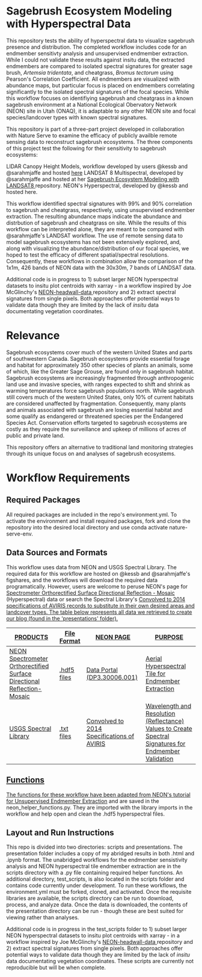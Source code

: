 # Sagebrush Ecosystem Modeling with Hyperspectral Data

This repository tests the ability of hyperspectral data to visualize sagebrush presence and distribution. The completed workflow includes code for an endmember sensitivty analysis and unsupervised endmember extraction. While I could not validate these results against insitu data, the extracted endmembers are compared to isolated spectral signatures for greater sage brush, *Artemsia tridentata*, and cheatgrass, *Bromus tectorum* using Pearson's Correlation Coefficient. All endmembers are visualized with abundance maps, but particular focus is placed on endmembers correlating significantly to the isolated spectral signatures of the focal species. While this workflow focuses on identifiying sagebrush and cheatgrass in a known sagebrush environment at a National Ecological Obervatory Network (NEON) site in Utah (ONAQ), it is adaptable to any other NEON site and focal species/landcover types with known spectral signatures. 
  
This repository is part of a three-part project developed in collaboration with Nature Serve to examine the efficacy of publicly availble remote sensing data to reconstruct sagebrush ecosystems. The three components of this project test the following for their sensitivity to sagebrush ecosystems:

LIDAR Canopy Height Models, workflow developed by users @kessb and @sarahmjaffe and hosted <a href= "https://github.com/kessb/sagebrush-ecosystem-modelinghere" target="blank"> here</a> 
LANDSAT 8 Multispectral, developed by @sarahmjaffe and hosted at her <a href ="https://github.com/sarahmjaffe/sagebrush-ecosystem-modeling-with-landsat8"> Sagebrush Ecosystem Modeling with LANDSAT8 </a> repository. 
NEON's Hyperspectral, developed by @kessb and hosted here. 

This workflow identified spectral signatures with 99% and 90% correlation to sagebrush and cheatgrass, respectively, using unsupervised endmember extraction. The resulting abundance maps indicate the abundance and distrbution of sagebrush and cheatgrass on site. While the results of this workflow can be interpreted alone, they are meant to be compared with @sarahmjaffe's LANDSAT workflow. The use of remote sensing data to model sagebrush ecosystems has not been extensively explored, and, along with visualizing the abundance/distribution of our focal species, we hoped to test the efficacy of different spatial/spectral resolutions. Consequently, these workflows in combination allow the comparison of the 1x1m, 426 bands of NEON data with the 30x30m, 7 bands of LANDSAT data.

Additional code is in progress to 1) subset larger NEON hyperspectral datasets to insitu plot centroids with xarray - in a workflow inspired by Joe McGlinchy's <a href="https://github.com/earthlab/neon-headwall-data" > NEON-headwall-data </a> repository and 2) extract spectral signatures from single pixels. Both approaches offer potential ways to validate data though they are limited by the lack of *insitu* data documentating vegetation coordinates.

# Relevance
Sagebrush ecosystems cover much of the western United States and parts of southwestern Canada. Sagebrush ecosystems provide essential forage and habitat for approximately 350 other species of plants an animals, some of which, like the Greater Sage Grouse, are found only in sagebrush habitat. Sagebrush ecosystems are increasingly fragmented through anthropogenic land use and invasive species, with ranges expected to shift and shrink as warming temperatures force sagebrush populations north. While sagebrush still covers much of the western United States, only 10% of current habitats are considered unaffected by fragmentation. Consequently, many plants and animals associated with sagebrush are losing essential habitat and some qualify as endangered or threatened species per the Endangered Species Act. Conservation efforts targeted to sagebrush ecosystems are costly as they require the surveillance and upkeep of millions of acres of public and private land.

This repository offers an alternative to traditional land monitoring strategies through its unique focus on and analyses of sagebrush ecosystems. 

# Workflow Requirements
## Required Packages
All required packages are included in the repo's environment.yml. To activate the environment and install required packages, fork and clone the repository into the desired local directory and use conda activate nature-serve-env. 

## Data Sources and Formats
This workflow uses data from NEON and USGS Spectral Library. The required data for this workflow are hosted on @kessb and @sarahmjaffe's figshares, and the workflows will download the required data programatically. However, users are welcome to peruse NEON's page for <a href= "https://data.neonscience.org/data-products/DP3.30006.001" target="blank"> Spectrometer Orthorectified Surface Directional Reflection - Mosaic </a> (Hyperspectral) data or search the Spectral Library's <a href="https://crustal.usgs.gov/speclab/AV14.php" target="blank" > Convolved to 2014 specifications of AVIRIS records to substitute in their own desired areas and landcover types. The table below represents all data we retrieved to create our blog (found in the 'presentations' folder).

| PRODUCTS                                                               | File Format  | NEON PAGE             | PURPOSE                         |
|------------------------------------------------------------------------|--------------|-----------------------|---------------------------------|
| NEON Spectrometer Orthorectified Surface Directional Reflection-Mosaic | .hdf5 files  | Data Portal (DP3.30006.001)   | Aerial Hyperspectral Tile for Endmember Extraction          |
| USGS Spectral Library                                                  | .txt files   | Convolved to 2014 Specifications of AVIRIS  | Wavelength and Resolution (Reflectance) Values to Create Spectral Signatures for Endmember Validation |

## Functions
The functions for these workflow have been adapted from NEON's tutorial for <a href= "https://www.neonscience.org/classification-endmember-python" target="blank"> Unsupervised Endmember Extraction</a> and are saved in the neon_helper_functions.py. They are imported with the library imports in the workflow and help open and clean the .hdf5 hyperspectral files.

## Layout and Run Instructions
This repo is divided into two directories: scripts and presentations. The presentation folder includes a copy of my abridged results in both .html and .ipynb format. The unabridged workflows for the endmember sensistivity analysis and NEON hyperspectral tile endmember extraction are in the scripts directory with a .py file containing required helper functions. An additional directory, test_scripts, is also located in the scripts folder and contains code currently under development. To run these workflows, the environment.yml must be forked, cloned, and activated. Once the requisite libraries are available, the scripts directory can be run to download, process, and analyze data. Once the data is downloaded, the contents of the presentation directory can be run - though these are best suited for viewing rather than analyses.

Additional code is in progress in the test_scripts folder to 1) subset larger NEON hyperspectral datasets to insitu plot centroids with xarray - in a workflow inspired by Joe McGlinchy's <a href="https://github.com/earthlab/neon-headwall-data" > NEON-headwall-data </a> repository and 2) extract spectral signatures from single pixels. Both approaches offer potential ways to validate data though they are limited by the lack of *insitu* data documentating vegetation coordinates. These scripts are currently not reproducible but will be when complete.
